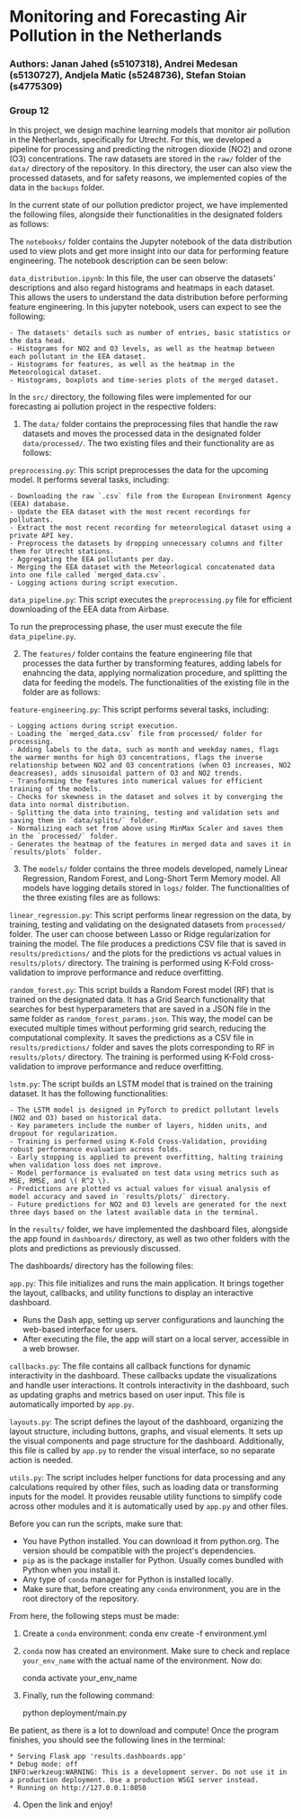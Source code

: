 # Monitoring and Forecasting Air Pollution in the Netherlands
### Authors: Janan Jahed (s5107318), Andrei Medesan (s5130727), Andjela Matic (s5248736), Stefan Stoian (s4775309)
### Group 12

In this project, we design machine learning models that monitor air pollution in the Netherlands, specifically for Utrecht. For this, we developed a pipeline for processing and predicting the nitrogen dioxide (NO2) and ozone (O3) concentrations. The raw datasets are stored in the `raw/` folder of the `data/` directory of the repository. In this directory, the user can also view the processed datasets, and for safety reasons, we implemented copies of the data in the `backups` folder.

In the current state of our pollution predictor project, we have implemented the following files, alongside their functionalities in the designated folders as follows:

The `notebooks/` folder contains the Jupyter notebook of the data distribution used to view plots and get more insight into our data for performing feature engineering. The notebook description can be seen below:

`data_distribution.ipynb`: In this file, the user can observe the datasets' descriptions and also regard histograms and heatmaps in each dataset. This allows the users to understand the data distribution before performing feature engineering. In this jupyter notebook, users can expect to see the following:

    - The datasets' details such as number of entries, basic statistics or the data head.
    - Histograms for NO2 and O3 levels, as well as the heatmap between each pollutant in the EEA dataset.
    - Histograms for features, as well as the heatmap in the Meteorological dataset.
    - Histograms, boxplots and time-series plots of the merged dataset.


In the `src/` directory, the following files were implemented for our forecasting ai pollution project in the respective folders:

1) The `data/` folder contains the preprocessing files that handle the raw datasets and moves the processed data in the designated folder `data/processed/`. The two existing files and their functionality are as follows:

`preprocessing.py`: This script preprocesses the data for the upcoming model. It performs several tasks, including:

    - Downloading the raw `.csv` file from the European Environment Agency (EEA) database.
    - Update the EEA dataset with the most recent recordings for pollutants.
    - Extract the most recent recording for meteorological dataset using a private API key.
    - Preprocess the datasets by dropping unnecessary columns and filter them for Utrecht stations.
    - Aggregating the EEA pollutants per day.
    - Merging the EEA dataset with the Meteorlogical concatenated data into one file called `merged_data.csv`.
    - Logging actions during script execution.

`data_pipeline.py`: This script executes the `preprocessing.py` file for efficient downloading of the EEA data from Airbase.

To run the preprocessing phase, the user must execute the file `data_pipeline.py`.

2) The `features/` folder contains the feature engineering file that processes the data further by transforming features, adding labels for enahncing the data, applying normalization procedure, and splitting the data for feeding the models. The functionalities of the existing file in the folder are as follows:

`feature-engineering.py`: This script performs several tasks, including:

    - Logging actions during script execution.
    - Loading the `merged_data.csv` file from processed/ folder for processing.
    - Adding labels to the data, such as month and weekday names, flags the warmer months for high O3 concentrations, flags the inverse relationship between NO2 and O3 concentrations (when O3 increases, NO2 deacreases), adds sinusoidal pattern of O3 and NO2 trends.
    - Transforming the features into numerical values for efficient training of the models.
    - Checks for skewness in the dataset and solves it by converging the data into normal distribution.
    - Splitting the data into training, testing and validation sets and saving them in `data/splits/` folder.
    - Normalizing each set from above using MinMax Scaler and saves them in the `processed/` folder.
    - Generates the heatmap of the features in merged data and saves it in `results/plots` folder.


3) The `models/` folder contains the three models developed, namely Linear Regression, Random Forest, and Long-Short Term Memory model. All models have logging details stored in `logs/` folder. The functionalities of the three existing files are as follows:

`linear_regression.py`: This script performs linear regression on the data, by training, testing and validating on the designated datasets from `processed/` folder. The user can choose between Lasso or Ridge regularization for training the model. The file produces a predictions CSV file that is saved in `results/predictions/` and the plots for the predictions vs actual values in `results/plots/` directory. The training is performed using K-Fold cross-validation to improve performance and reduce overfitting.

`random_forest.py`: This script builds a Random Forest model (RF) that is trained on the designated data. It has a Grid Search functionality that searches for best hyperparameters that are saved in a JSON file in the same folder as `random_forest_params.json`. This way, the model can be executed multiple times without performing grid search, reducing the computational complexity. It saves the predictions as a CSV file in `results/predictions/` folder and saves the plots corresponding to RF in `results/plots/` directory.  The training is performed using K-Fold cross-validation to improve performance and reduce overfitting.

`lstm.py`: The script builds an LSTM model that is trained on the training dataset. It has the following functionalities:

    - The LSTM model is designed in PyTorch to predict pollutant levels (NO2 and O3) based on historical data.
    - Key parameters include the number of layers, hidden units, and dropout for regularization.
    - Training is performed using K-Fold Cross-Validation, providing robust performance evaluation across folds.
    - Early stopping is applied to prevent overfitting, halting training when validation loss does not improve.
    - Model performance is evaluated on test data using metrics such as MSE, RMSE, and \( R^2 \).
    - Predictions are plotted vs actual values for visual analysis of model accuracy and saved in `results/plots/` directory.
    - Future predictions for NO2 and O3 levels are generated for the next three days based on the latest available data in the terminal.

In the `results/` folder, we have implemented the dashboard files, alongside the app found in `dashboards/` directory, as well as two other folders with the plots and predictions as previously discussed.

The dashboards/ directory has the following files:

`app.py`: This file initializes and runs the main application. It brings together the layout, callbacks, and utility functions to display an interactive dashboard.
   - Runs the Dash app, setting up server configurations and launching the web-based interface for users.
   - After executing the file, the app will start on a local server, accessible in a web browser.

`callbacks.py`: The file contains all callback functions for dynamic interactivity in the dashboard. These callbacks update the visualizations and handle user interactions. It controls interactivity in the dashboard, such as updating graphs and metrics based on user input. This file is automatically imported by `app.py`.

`layouts.py`: The script defines the layout of the dashboard, organizing the layout structure, including buttons, graphs, and visual elements. It sets up the visual components and page structure for the dashboard. Additionally, this file is called by `app.py` to render the visual interface, so no separate action is needed.

`utils.py`: The script includes helper functions for data processing and any calculations required by other files, such as loading data or transforming inputs for the model. It provides reusable utility functions to simplify code across other modules and it is automatically used by `app.py` and other files.


Before you can run the scripts, make sure that:

- You have Python installed. You can download it from python.org. The version should be compatible with the project's dependencies.
- `pip` as is the package installer for Python. Usually comes bundled with Python when you install it.
- Any type of `conda` manager for Python is installed locally.
- Make sure that, before creating any `conda` environment, you are in the root directory of the repository.

From here, the following steps must be made:

1) Create a `conda` environment:
    conda env create -f environment.yml 

2) `conda` now has created an environment. Make sure to check and replace `your_env_name` with the actual name of the environment. Now do:

    conda activate your_env_name

3) Finally, run the following command:

    python deployment/main.py

Be patient, as there is a lot to download and compute! Once the program finishes, you should see the following lines in the terminal:

    * Serving Flask app 'results.dashboards.app'
    * Debug mode: off
    INFO:werkzeug:WARNING: This is a development server. Do not use it in a production deployment. Use a production WSGI server instead.
    * Running on http://127.0.0.1:8050

4) Open the link and enjoy! 